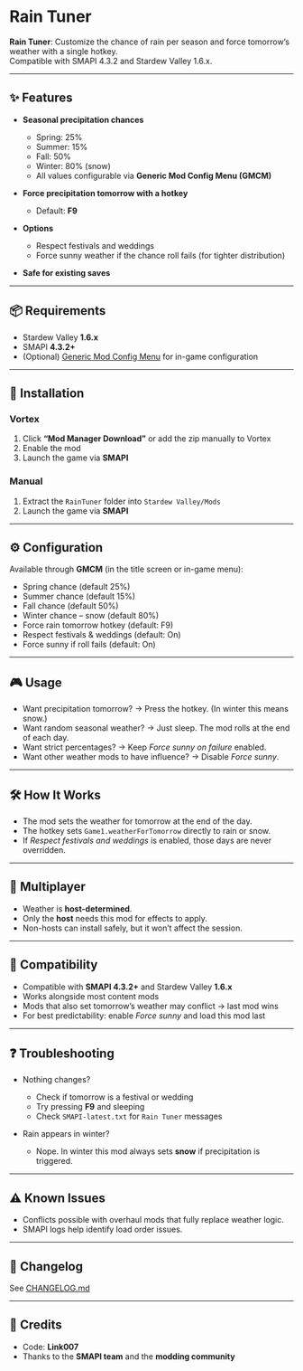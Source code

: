 # Rain Tuner

**Rain Tuner**: Customize the chance of rain per season and force tomorrow’s weather with a single hotkey.  
Compatible with SMAPI 4.3.2 and Stardew Valley 1.6.x.

---

## ✨ Features

- **Seasonal precipitation chances**  
  - Spring: 25%  
  - Summer: 15%  
  - Fall: 50%  
  - Winter: 80% (snow)  
  - All values configurable via **Generic Mod Config Menu (GMCM)**

- **Force precipitation tomorrow with a hotkey**  
  - Default: **F9**

- **Options**
  - Respect festivals and weddings
  - Force sunny weather if the chance roll fails (for tighter distribution)

- **Safe for existing saves**

---

## 📦 Requirements

- Stardew Valley **1.6.x**  
- SMAPI **4.3.2+**  
- (Optional) [Generic Mod Config Menu](https://www.nexusmods.com/stardewvalley/mods/5098) for in-game configuration

---

## 🔧 Installation

### Vortex
1. Click **“Mod Manager Download”** or add the zip manually to Vortex  
2. Enable the mod  
3. Launch the game via **SMAPI**

### Manual
1. Extract the `RainTuner` folder into `Stardew Valley/Mods`  
2. Launch the game via **SMAPI**

---

## ⚙️ Configuration

Available through **GMCM** (in the title screen or in-game menu):

- Spring chance (default 25%)  
- Summer chance (default 15%)  
- Fall chance (default 50%)  
- Winter chance – snow (default 80%)  
- Force rain tomorrow hotkey (default: F9)  
- Respect festivals & weddings (default: On)  
- Force sunny if roll fails (default: On)

---

## 🎮 Usage

- Want precipitation tomorrow? → Press the hotkey. (In winter this means snow.)  
- Want random seasonal weather? → Just sleep. The mod rolls at the end of each day.  
- Want strict percentages? → Keep *Force sunny on failure* enabled.  
- Want other weather mods to have influence? → Disable *Force sunny*.  

---

## 🛠️ How It Works

- The mod sets the weather for tomorrow at the end of the day.  
- The hotkey sets `Game1.weatherForTomorrow` directly to rain or snow.  
- If *Respect festivals and weddings* is enabled, those days are never overridden.  

---

## 👥 Multiplayer

- Weather is **host-determined**.  
- Only the **host** needs this mod for effects to apply.  
- Non-hosts can install safely, but it won’t affect the session.

---

## 🔄 Compatibility

- Compatible with **SMAPI 4.3.2+** and Stardew Valley **1.6.x**  
- Works alongside most content mods  
- Mods that also set tomorrow’s weather may conflict → last mod wins  
- For best predictability: enable *Force sunny* and load this mod last  

---

## ❓ Troubleshooting

- Nothing changes?  
  - Check if tomorrow is a festival or wedding  
  - Try pressing **F9** and sleeping  
  - Check `SMAPI-latest.txt` for `Rain Tuner` messages  

- Rain appears in winter?  
  - Nope. In winter this mod always sets **snow** if precipitation is triggered.  

---

## ⚠️ Known Issues

- Conflicts possible with overhaul mods that fully replace weather logic.  
- SMAPI logs help identify load order issues.

---

## 📜 Changelog

See [CHANGELOG.md](CHANGELOG.md)

---

## 🙏 Credits

- Code: **Link007**  
- Thanks to the **SMAPI team** and the **modding community**
